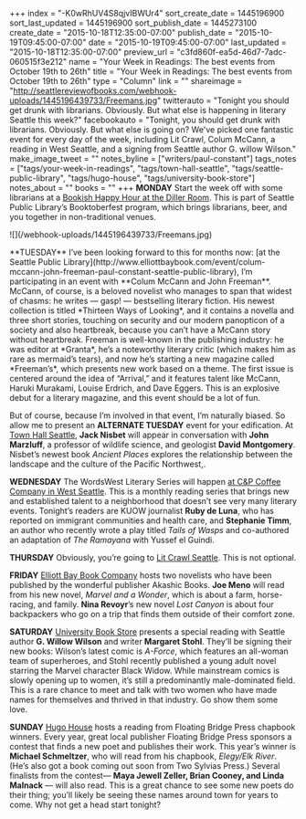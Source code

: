 +++
index = "-K0wRhUV4S8qjvIBWUr4"
sort_create_date = 1445196900
sort_last_updated = 1445196900
sort_publish_date = 1445273100
create_date = "2015-10-18T12:35:00-07:00"
publish_date = "2015-10-19T09:45:00-07:00"
date = "2015-10-19T09:45:00-07:00"
last_updated = "2015-10-18T12:35:00-07:00"
preview_url = "c3fd860f-ea5d-46d7-7adc-060515f3e212"
name = "Your Week in Readings: The best events from October 19th to 26th"
title = "Your Week in Readings: The best events from October 19th to 26th"
type = "Column"
link = ""
shareimage = "http://seattlereviewofbooks.com/webhook-uploads/1445196439733/Freemans.jpg"
twitterauto = "Tonight you should get drunk with librarians. Obviously. But what else is happening in literary Seattle this week?"
facebookauto = "Tonight, you should get drunk with librarians. Obviously. But what else is going on? We've picked one fantastic event for every day of the week, including Lit Crawl, Colum McCann, a reading in West Seattle, and a signing from Seattle author G. willow Wilson."
make_image_tweet = ""
notes_byline = ["writers/paul-constant"]
tags_notes = ["tags/your-week-in-readings", "tags/town-hall-seattle", "tags/seattle-public-library", "tags/hugo-house", "tags/university-book-store"]
notes_about = ""
books = ""
+++
**MONDAY** Start the week off with some librarians at a [Bookish Happy Hour at the Diller Room](https://www.facebook.com/events/1501246780167954/). This is part of Seattle Public Library’s Booktoberfest program, which brings librarians, beer, and you together in non-traditional venues.

<p class="image-left">![](/webhook-uploads/1445196439733/Freemans.jpg)</p>**TUESDAY** I’ve been looking forward to this for months now: [at the Seattle Public Library](http://www.elliottbaybook.com/event/colum-mccann-john-freeman-paul-constant-seattle-public-library), I’m participating in an event with **Colum McCann and John Freeman**. McCann, of course, is a beloved novelist who manages to span that widest of chasms: he writes — gasp! — bestselling literary fiction. His newest collection is titled *Thirteen Ways of Looking*, and it contains a novella and three short stories, touching on security and our modern panopticon of a society and also heartbreak, because you can’t have a McCann story without heartbreak. Freeman is well-known in the publishing industry: he was editor at *Granta*, he’s a noteworthy literary critic (which makes him as rare as mermaid’s tears), and now he’s starting a new magazine called *Freeman’s*, which presents new work based on a theme. The first issue is centered around the idea of “Arrival,” and it features talent like McCann, Haruki Murakami, Louise Erdrich, and Dave Eggers. This is an explosive debut for a literary magazine, and this event should be a lot of fun.

But of course, because I’m involved in that event, I’m naturally biased. So allow me to present an **ALTERNATE TUESDAY** event for your edification. At [Town Hall Seattle](http://www2.bookstore.washington.edu/_events/events_cal.taf?evmonth=10&evyear=2015&eventid=2015062217553100&pre=20151012&pst=20151028), **Jack Nisbet** will appear in conversation with **John Marzluff**, a professor of wildlife science, and geologist **David Montgomery**. Nisbet’s newest book *Ancient Places* explores the relationship between the landscape and the culture of the Pacific Northwest,.

**WEDNESDAY** The WordsWest Literary Series will happen [at C&P Coffee Company in West Seattle](http://wordswestliterary.weebly.com/). This is a monthly reading series that brings new and established talent to a neighborhood that doesn’t see very many literary events. Tonight’s readers are KUOW journalist **Ruby de Luna**, who has reported on immigrant communities and health care, and **Stephanie Timm**, an author who recently wrote a play titled *Tails of Wasps* and co-authored an adaptation of *The Ramayana* with Yussef el Guindi.

**THURSDAY** Obviously, you’re going to [Lit Crawl Seattle](http://litcrawl.org/seattle/). This is not optional.

**FRIDAY** [Elliott Bay Book Company](http://www.elliottbaybook.com/event/joe-meno-nina-revoyr) hosts two novelists who have been published by the wonderful publisher Akashic Books. **Joe Meno** will read from his new novel, *Marvel and a Wonder*, which is about a farm, horse-racing, and family. **Nina Revoyr**’s new novel  *Lost Canyon* is about four backpackers who go on a trip that finds them outside of their comfort zone.

**SATURDAY** [University Book Store](http://www2.bookstore.washington.edu/_events/events_cal.taf?evmonth=10&evyear=2015&eventid=2015091813464500) presents a special reading with Seattle author **G. Willow Wilson** and writer **Margaret Stohl**. They’ll be signing their new books: Wilson’s latest comic is  *A-Force*, which features an all-woman team of superheroes, and  Stohl recently published a young adult novel starring the Marvel character Black Widow. While mainstream comics is slowly opening up to women, it’s still a predominantly male-dominated field. This is a rare chance to meet and talk with two women who have made names for themselves and thrived in that industry. Go show them some love.

**SUNDAY** [Hugo House](http://hugohouse.org/event/floating-bridge-press-chapbook-winners/) hosts a reading from Floating Bridge Press chapbook winners. Every year, great local publisher Floating Bridge Press sponsors a contest that finds a new poet and publishes their work. This year’s winner is **Michael Schmeltzer**, who will read from his chapbook,  *Elegy/Elk River*. (He’s also got a book coming out soon from Two Sylvias Press.)  Several finalists from the contest— **Maya Jewell Zeller, Brian Cooney, and Linda Malnack** — will also read. This is a great chance to see some new poets do their thing; you’ll likely be seeing these names around town for years to come. Why not get a head start tonight?
